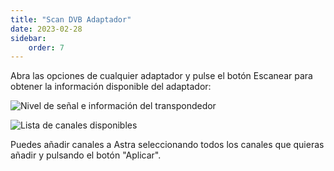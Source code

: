 ```yaml
---
title: "Scan DVB Adaptador"
date: 2023-02-28
sidebar:
    order: 7
---
```


Abra las opciones de cualquier adaptador y pulse el botón Escanear para obtener la información disponible del adaptador:

![Nivel de señal e información del transpondedor](https://cdn.cesbo.com/help/astra/receiving/dvb/scan/signal.png)

![Lista de canales disponibles](https://cdn.cesbo.com/help/astra/receiving/dvb/scan/channels.png)

Puedes añadir canales a Astra seleccionando todos los canales que quieras añadir y pulsando el botón "Aplicar".
